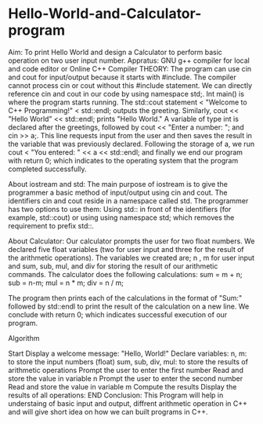# Hello-World-and-Calculator-program

Aim: To print Hello World and design a Calculator to perform basic operation on two user input number. Appratus: GNU g++ compiler for local and code editor or Online C++ Compiler THEORY: The program can use cin and cout for input/output because it starts with #include. The compiler cannot process cin or cout without this #include statement. We can directly reference cin and cout in our code by using namespace std;. Int main() is where the program starts running. The std::cout statement < "Welcome to C++ Programming!" < std::endl; outputs the greeting. Similarly, cout << "Hello World" << std::endl; prints "Hello World." A variable of type int is declared after the greetings, followed by cout << "Enter a number: "; and cin >> a;. This line requests input from the user and then saves the result in the variable that was previously declared. Following the storage of a, we run cout < "You entered: " << a << std::endl; and finally we end our program with return 0; which indicates to the operating system that the program completed successfully.

About iostream and std: The main purpose of iostream is to give the programmer a basic method of input/output using cin and cout. The identifiers cin and cout reside in a namespace called std. The programmer has two options to use them: Using std:: in front of the identifiers (for example, std::cout) or using using namespace std; which removes the requirement to prefix std::.

About Calculator: Our calculator prompts the user for two float numbers. We declared five float variables (two for user input and three for the result of the arithmetic operations). The variables we created are; n , m for user input and sum, sub, mul, and div for storing the result of our arithmetic commands. The calculator does the following calculations: sum = m + n; sub = n-m; mul = n * m; div = n / m;

The program then prints each of the calculations in the format of "Sum:" followed by std::endl to print the result of the calculation on a new line. We conclude with return 0; which indicates successful execution of our program.

Algorithm

Start
Display a welcome message: "Hello, World!"
Declare variables:
n, m: to store the input numbers (float)
sum, sub, div, mul: to store the results of arithmetic operations
Prompt the user to enter the first number
Read and store the value in variable n
Prompt the user to enter the second number
Read and store the value in variable m
Compute the results
Display the results of all operations:
END
Conclusion: This Program will help in understaing of basic input and output, diffrent arithmetic operation in C++ and will give short idea on how we can built programs in C++.
